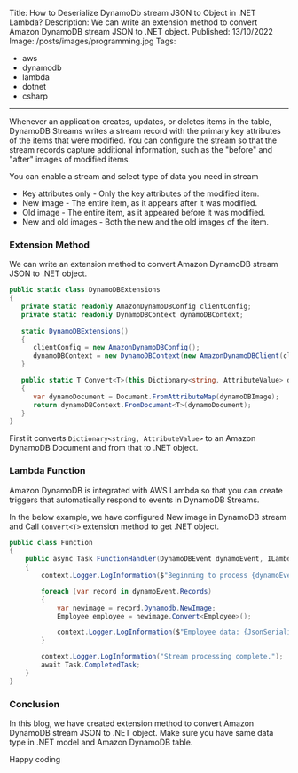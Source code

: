 Title: How to Deserialize DynamoDb stream JSON to Object in .NET Lambda?
Description: We can write an extension method to convert Amazon DynamoDB stream JSON to .NET object.
Published: 13/10/2022
Image: /posts/images/programming.jpg
Tags:
  - aws
  - dynamodb
  - lambda
  - dotnet
  - csharp
---
Whenever an application creates, updates, or deletes items in the table, DynamoDB Streams writes a stream record with the primary key attributes of the items that were modified. You can configure the stream so that the stream records capture additional information, such as the "before" and "after" images of modified items.

You can enable a stream and select type of data you need in stream
- Key attributes only - Only the key attributes of the modified item.
- New image - The entire item, as it appears after it was modified.
- Old image - The entire item, as it appeared before it was modified.
- New and old images - Both the new and the old images of the item.

### Extension Method
We can write an extension method to convert Amazon DynamoDB stream JSON to .NET object.

```cs
public static class DynamoDBExtensions
{
   private static readonly AmazonDynamoDBConfig clientConfig;
   private static readonly DynamoDBContext dynamoDBContext;
   
   static DynamoDBExtensions()
   {
      clientConfig = new AmazonDynamoDBConfig();
      dynamoDBContext = new DynamoDBContext(new AmazonDynamoDBClient(clientConfig));
   }

   public static T Convert<T>(this Dictionary<string, AttributeValue> dynamoDBImage)
   {
      var dynamoDocument = Document.FromAttributeMap(dynamoDBImage);
      return dynamoDBContext.FromDocument<T>(dynamoDocument);
   }
}
```
First it converts `Dictionary<string, AttributeValue>` to an Amazon DynamoDB Document and from that to .NET object.

### Lambda Function
Amazon DynamoDB is integrated with AWS Lambda so that you can create triggers that automatically respond to events in DynamoDB Streams.

In the below example, we have configured New image in DynamoDB stream and Call `Convert<T>` extension method to get .NET object.

```cs
public class Function
{
    public async Task FunctionHandler(DynamoDBEvent dynamoEvent, ILambdaContext context)
    {
        context.Logger.LogInformation($"Beginning to process {dynamoEvent.Records.Count} records...");

        foreach (var record in dynamoEvent.Records)
        {
            var newimage = record.Dynamodb.NewImage;
            Employee employee = newimage.Convert<Employee>();

            context.Logger.LogInformation($"Employee data: {JsonSerializer.Serialize(employee)}");
        }

        context.Logger.LogInformation("Stream processing complete.");
        await Task.CompletedTask;
    }
}
```

### Conclusion
In this blog, we have created extension method to convert Amazon DynamoDB stream JSON to .NET object. Make sure you have same data type in .NET model and Amazon DynamoDB table.

Happy coding